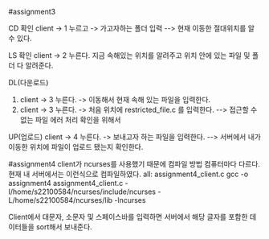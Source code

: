 #assignment3

CD 확인
client -> 1 누르고 -> 가고자하는 폴더 입력 --> 현재 이동한 절대위치를 알 수 있다.

LS 확인
client -> 2 누른다. 지금 속해있는 위치를 알려주고 위치 안에 있는 파일 및 폴더 다 알려준다.

DL(다운로드)
1) client -> 3 누른다. -> 이동해서 현재 속해 있는 파일을 입력한다.
2) client -> 3 누른다. -> 처음 위치에 restricted_file.c 를 입력한다. --> 접근할 수 없는 파일 에러 처리 확인을 위해서

UP(업로드)
client -> 4 누른다. -> 보내고자 하는 파일을 입력한다. --> 서버에서 내가 이동한 위치에 파일이 업로드 됐는지 확인한다.

#assignment4
client가 ncurses를 사용했기 때문에 컴파일 방법 컴퓨터마다 다르다.
현재 내 서버에서는 이런식으로 컴파일하였다.
all: assignment4_client.c
	gcc -o assignment4 assignment4_client.c -I/home/s22100584/ncurses/include/ncurses -L/home/s22100584/ncurses/lib -lncurses

Client에서 대문자, 소문자 및 스페이스바를 입력하면 서버에서 해당 글자를 포함한 데이터들을 sort해서 보내준다.
 



